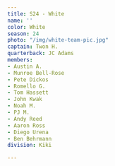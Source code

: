 ```yaml
---
title: S24 - White
name: ''
color: White
season: 24
photo: "/img/white-team-pic.jpg"
captain: Twon H.
quarterback: JC Adams
members:
- Austin A.
- Munroe Bell-Rose
- Pete Dickos
- Romello G.
- Tom Hassett
- John Kwak
- Noah M.
- PJ M.
- Andy Reed
- Aaron Ross
- Diego Urena
- Ben Behrmann
division: Kiki

---
```

